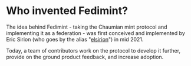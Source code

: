 # Who invented Fedimint?

The idea behind Fedimint - taking the Chaumian mint protocol and implementing it as a federation - was first conceived and implemented by Eric Sirion (who goes by the alias "[elsirion](https://twitter.com/EricSirion)") in mid 2021.
  
Today, a team of contributors work on the protocol to develop it further, provide on the ground product feedback, and increase adoption.
